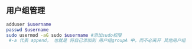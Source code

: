 ## 用户组管理

```bash
adduser $username
passwd $username
sudo usermod -aG sudo $username #添加sudo权限
 #-a 代表 append， 也就是 将自己添加到 用户组groupA 中，而不必离开 其他用户组
```

